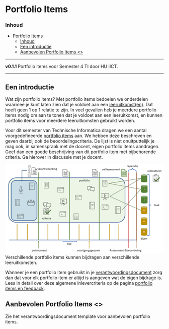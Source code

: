 # Portfolio Items[](title-id)

### Inhoud[](toc-id)
<!-- markdown-link-check-disable -->
- [Portfolio Items](#portfolio-items)
    - [Inhoud](#inhoud)
  - [Een introductie](#een-introductie)
  - [Aanbevolen Portfolio Items \<\>](#aanbevolen-portfolio-items-)
<!-- markdown-link-check-enable -->
---

**v0.1.1 [](version-id)** Portfolio items voor Semester 4 TI door HU IICT[](author-id).

---

## Een introductie

Wat zijn portfolio items? Met portfolio items bedoelen we onderdelen waarmee je kunt laten zien dat je voldoet aan een [leeruitkomst(en)](./README.md#leeruitkomsten). Dat hoeft geen 1 op 1 relatie te zijn. In veel gevallen heb je meerdere portfolio items nodig om aan te tonen dat je voldoet aan een leeruitkomst, en kunnen portfolio items voor meerdere leeruitkomsten gebruikt worden.

Voor dit semester van Technische Informatica dragen we een aantal voorgedefineerde [portfolio items](./Verantwoordingsdocument_TI_S4.md) aan. We hebben deze beschreven en geven daarbij ook de beoordelingscriteria. De lijst is niet onuitputtelijk je mag ook, in samenspraak met de docent, eigen portfolio items aandragen. Geef dan een goede beschrijving van dit portfolio item met bijbehorende criteria. Ga hierover in discussie met je docent.

![Portfolio toetsing](./img/portfolio_toetsing.png)
Verschillende portfolio items kunnen bijdragen aan verschillende leeruitkomsten.

Wanneer je een portfolio item gebruikt in je [verantwoordingsdocument](./Verantwoordingsdocument_TI_S4.md) zorg dan dat voor elk portfolio item er altijd is aangeven wat de eigen bijdrage is.
Lees in detail over deze algemene inlevercriteria op de pagina [portfolio items en feedback](./organisatorisch/portfolio_items_en_feedback.md).

## Aanbevolen Portfolio Items <<Needs Work leeruitkomsten moeten we nog formuleren>>


Zie het verantwoordingsdocument template voor aanbevolen portfolio items. 